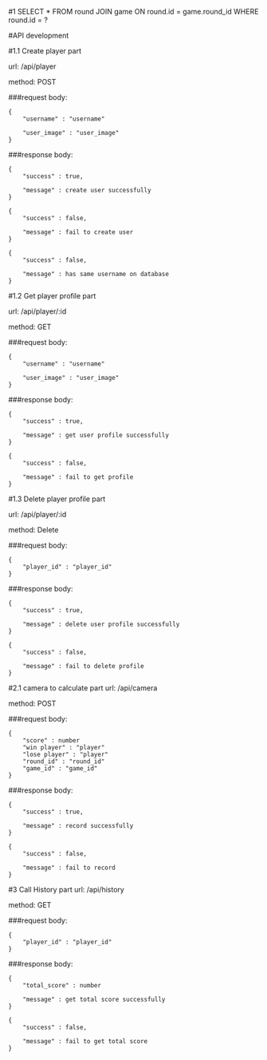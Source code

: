 #1
SELECT * FROM round JOIN game ON round.id = game.round_id WHERE round.id = ?

#API development

#1.1 Create player part

url: /api/player

method: POST

###request body: 
```
{
    "username" : "username"

    "user_image" : "user_image"
}
```
###response body:

```
{
    "success" : true,

    "message" : create user successfully
}
```
```
{
    "success" : false,

    "message" : fail to create user
}
```
```
{
    "success" : false,

    "message" : has same username on database
}
```

#1.2 Get player profile part

url: /api/player/:id

method: GET

###request body: 
```
{
    "username" : "username"

    "user_image" : "user_image"
}
```
###response body:

```
{
    "success" : true,

    "message" : get user profile successfully
}
```
```
{
    "success" : false,

    "message" : fail to get profile
}
```
#1.3 Delete player profile part

url: /api/player/:id

method: Delete

###request body: 
```
{
    "player_id" : "player_id"
}
```
###response body:

```
{
    "success" : true,

    "message" : delete user profile successfully
}
```
```
{
    "success" : false,

    "message" : fail to delete profile
}
```


#2.1 camera to calculate part
url: /api/camera

method: POST

###request body: 
```
{
    "score" : number
    "win player" : "player"
    "lose player" : "player"
    "round_id" : "round_id"
    "game_id" : "game_id"
}
```
###response body:

```
{
    "success" : true,

    "message" : record successfully
}
```
```
{
    "success" : false,

    "message" : fail to record
}
```

#3 Call History part
url: /api/history

method: GET

###request body: 
```
{
    "player_id" : "player_id"
}
```
###response body:

```
{
    "total_score" : number

    "message" : get total score successfully
}
```
```
{
    "success" : false,

    "message" : fail to get total score
}
```